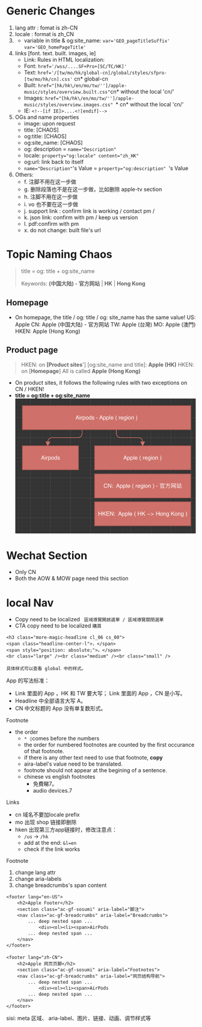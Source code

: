 # Generic Changes

1. lang attr : fomat is zh-CN
2. locale : format is zh_CN
3. - variable in title & og:site_name: ```var='GEO_pageTitleSuffix'``` ``` var='GEO_homePageTitle' ```
4. links [font. text. built. images, ie]
    - Link: Rules in HTML localization:
    - Font: ```href='/wss/....SF+Pro+[SC/TC/HK]' ```
    - Text: ```href='/[tw/mo/hk/global-cn]/global/styles/sfpro-[tw/mo/hk/cn].css'``` cn* global-cn
    - Built: ```href="[hk/hk\/en/mo/tw/'']/apple-music/styles/overview.built.css"```cn* without the local 'cn/'
    - Images: ```href="[hk/hk\/en/mo/tw/'']/apple-music/styles/overview.images.css" ```* cn* without the local 'cn/'
    - IE: ```<!--[if IE]>....<![endif]-->```
5. OGs and name properties 
    - image: upon request
    - title: [CHAOS]
    - og:title: [CHAOS]
    - og:site_name: [CHAOS]
    - og: description =  ```name="Description" ```
    - locale: ```property="og:locale" content="zh_HK"```
    - og:url: link back to itself 
    - ```name="Description"```'s Value = ```property="og:description" ```'s Value
6. Others: 
    - f. 注脚不用在这一步做
    - g. 删除段落也不是在这一步做，比如删除 apple-tv section
    - h. 注脚不用在这一步做
    - i. vo 也不要在这一步做
    - j. support link : confirm link is working / contact pm /
    - k. json link: confirm with pm / keep us version
    - l. pdf:confirm with pm
    - x. do not change: built file's url


# Topic Naming Chaos
> title = og: title + og:site_name
> 
> Keywords: **(中国大陆) - 官方网站** | **HK** |  **Hong Kong**
## Homepage 
- On homepage, the title / og: title / og: site_name has the same value!
US: Apple
CN: Apple (中国大陆) - 官方网站
TW: Apple (台灣)
MO: Apple (澳門)
HKEN: Apple (Hong Kong) 

## Product page
> HKEN: on **[Product sites**'] [og:site_name and title]: **Apple (HK)**
> HKEN: on [**Homepage**] All is called **Apple (Hong Kong)**
- On product sites, it follows the following rules with two exceptions on CN / HKEN! 
-  **title = og:title + og:site_name**                                                               
![16601146155885](assets/16601146155885.png)


# Wechat Section 
- Only CN
- Both the AOW & MOW page need this section

# local Nav 
- Copy need to be localized ``` 區域導覽開啟選單 / 區域導覽關閉選單```
- CTA copy need to be localized ```購買```

```
<h3 class="more-magic-headline cl_06 cs_00">
<span class="headline-center-l">，</span>
<span style="position: absolute;">。</span>
<br class="large" /><br class="medium" /><br class="small" />

具体样式可以查看 global 中的样式。
```

 App 的写法标准：

* Link 里面的 App ，HK 和 TW 要大写；
  Link 里面的 App ，CN 是小写。
* Headline 中全部语言大写 A。
* CN 中文标题的 App 没有单复数形式。


Footnote
- the order 
    - ```* ◊```comes before the numbers
    - the order for numbered footnotes are counted by the first occurance of that footnote. 
    - if there is any other text need to use that footnote, **copy**
    - aira-label's value need to be translated.
    - footnote should not appear at the begining of a sentence. 
    - chinese vs english footnotes 
        - 免費睇7。
        - audio devices.7

Links

- cn 域名不要加locale prefix
- mo 出现 shop 链接即删除
- hken 出现第三方app链接时，修改注意点： 
    - ```/us``` -> ```/hk``` 
    - add at the end: ```&l=en```
    - check if the link works

Footnote

1. change lang attr 
2. change aria-labels
3. change breadcrumbs's span content
```
<footer lang="en-US">
    <h2>Apple Footer</h2>
    <section class="ac-gf-sosumi" aria-label="脚注">
    <nav class="ac-gf-breadcrumbs" aria-label="Breadcrumbs">
        ... deep nested span ... 
            <div><ol><li><span>AirPods
        ... deep nested span ...
    </nav> 
</footer>

<footer lang="zh-CN">
    <h2>Apple 网页页脚</h2>
    <section class="ac-gf-sosumi" aria-label="Footnotes">
    <nav class="ac-gf-breadcrumbs" aria-label="网页结构导航">
        ... deep nested span ... 
            <div><ol><li><span>AirPods
        ... deep nested span ...
    </nav>
</footer>
```

sisi: meta 区域、 aria-label、图片、链接、动画、调节样式等
